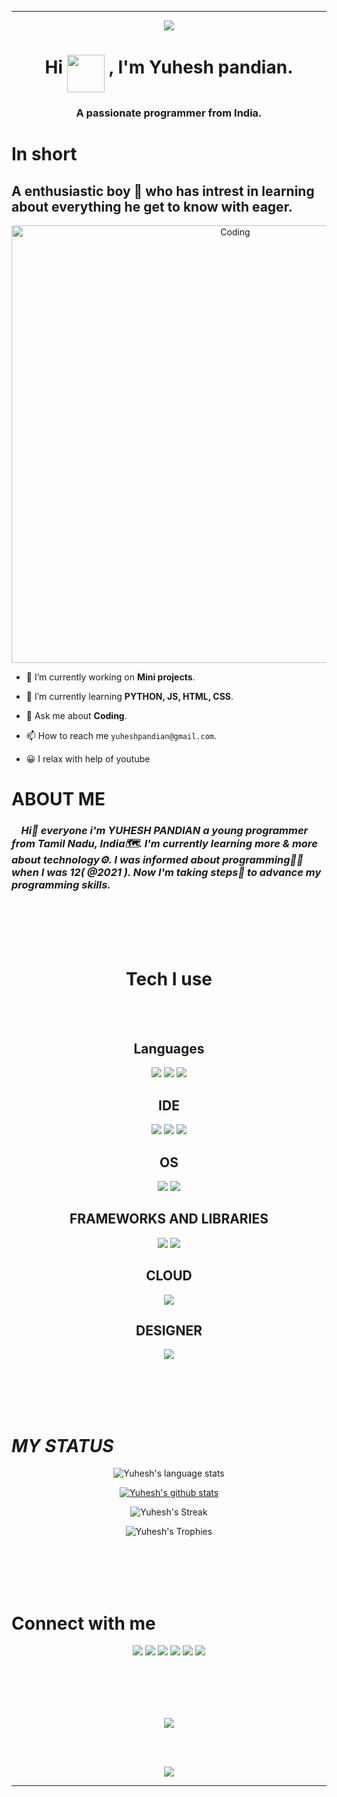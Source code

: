 ---------------------------------------------------------------------------------------------------------------------------------------------------------------------
<p align="center">
  <a href="https://github.com/DenverCoder1/readme-typing-svg"><img src="https://readme-typing-svg.herokuapp.com?lines=HELLO+WORLD.;I+love+GITHUB.;I+love+learning.;LET'S+HAVE+FUN.&size=30&center=true&width=500&height=100"></a>
</p>

<h1 align="center">Hi  <img src="https://em-content.zobj.net/source/microsoft-teams/337/waving-hand_1f44b.png" width="60px" align="middle" /> , I'm Yuhesh pandian.</h1>
<h3 align="center">A passionate programmer from India.</h3>

# In short
## A enthusiastic boy 👦 who has intrest in learning about everything he get to know with eager.

<div align="center">
  <img  alt="Coding" width=700 src="https://camo.githubusercontent.com/c1dcb74cc1c1835b1d716f5051499a2814c683c806b15f04b0eba492863703e9/68747470733a2f2f63646e2e6472696262626c652e636f6d2f75736572732f3733303730332f73637265656e73686f74732f363538313234332f6176656e746f2e676966">
</div>

- 🔭 I’m currently working on **Mini projects**.

- 🌱 I’m currently learning **PYTHON, JS, HTML, CSS**.

- 💬 Ask me about **Coding**.

- 📫 How to reach me `yuheshpandian@gmail.com`.

- 😀 I relax with help of youtube




# ABOUT ME

### &nbsp;&nbsp;&nbsp; ***Hi👋 everyone i'm YUHESH PANDIAN a young programmer from Tamil Nadu, India🗺️. I'm currently learning more & more about technology⚙️. I was informed about programming👨‍💻 when I was 12( @2021 ). Now I'm taking steps👣 to advance my programming skills.***
<br></br>
</br></br>


<h1 align="center"> Tech I use </h1>
</br></br>
<div align="center">
  <h2 > Languages</h2>
  <img src="https://img.shields.io/badge/Python-FFD43B?style=for-the-badge&logo=python&logoColor=blue">
  <img src="https://img.shields.io/badge/HTML5-E34F26?style=for-the-badge&logo=html5&logoColor=white">
  <img src="https://img.shields.io/badge/CSS3-1572B6?style=for-the-badge&logo=css3&logoColor=white">
</div>

<div align="center">
  <h2>IDE</h2>
  <img src="https://img.shields.io/badge/VSCode-0078D4?style=for-the-badge&logo=visual%20studio%20code&logoColor=white">
  <img src="https://img.shields.io/badge/PyCharm-000000.svg?&style=for-the-badge&logo=PyCharm&logoColor=white">
  <img src="https://img.shields.io/badge/replit-667881?style=for-the-badge&logo=replit&logoColor=white">
</div>

<div align="center">
  <h2>OS</h2>
  <img src="https://img.shields.io/badge/Android-3DDC84?style=for-the-badge&logo=android&logoColor=white">
  <img src="https://img.shields.io/badge/Windows_11-0078d4?style=for-the-badge&logo=windows-11&logoColor=white">
</div>

<div align="center">
  <h2>FRAMEWORKS AND LIBRARIES</h2>
  <img src="https://img.shields.io/badge/Flask-000000?style=for-the-badge&logo=flask&logoColor=white">
  <img src="https://img.shields.io/badge/Font_Awesome-339AF0?style=for-the-badge&logo=fontawesome&logoColor=white">
</div>

<div align="center">
  <h2>CLOUD</h2>
  <img src="https://img.shields.io/badge/Render-46E3B7?style=for-the-badge&logo=render&logoColor=white">
  
</div>

<div align="center">
  <h2>DESIGNER</h2>
  <img src="https://img.shields.io/badge/Canva-%2300C4CC.svg?&style=for-the-badge&logo=Canva&logoColor=white">
  
</div>

</br></br>
</br></br>


# ***MY STATUS***

<div align="center">
  
  ![Yuhesh's language stats](https://github-readme-stats.vercel.app/api/top-langs/?username=Yuheshpandian&layout=compact&theme=radical&hide_border=true)
  
  [![Yuhesh's github stats](https://github-readme-stats.vercel.app/api?username=Yuheshpandian&show_icons=true&theme=radical&hide_border=true&ring_color=#000000)](https://github.com/Yuheshpandian?tab=repositories)
  
  ![Yuhesh's Streak](http://github-readme-streak-stats.herokuapp.com?user=Yuheshpandian&theme=radical&hide_border=true&date_format=j%20M%5B%20Y%5D&border=FFFFFF&ring=4C8EDA&stroke=FFFFFF&dates=1D64D0)
  
  ![Yuhesh's Trophies](https://github-profile-trophy.vercel.app/?username=Yuheshpandian&no-frame=true&margin-w=10&theme=radical&no-bg=true)  
  
</div>

</br></br>
</br></br>


# **Connect with me**
<div align="center">
  <a href="https://www.codechef.com/users/yuheshpandian"><img src="https://img.shields.io/badge/Codechef-%23B92B27.svg?&style=for-the-badge&logo=Codechef&logoColor=white"></a>
  <a href="https://codepen.io/Yuheshpandian"><img src="https://img.shields.io/badge/Codepen-000000?style=for-the-badge&logo=codepen&logoColor=white"></a>
  <a href="https://github.com/Yuheshpandian/" ><img src="https://img.shields.io/badge/GitHub-100000?style=for-the-badge&logo=github&logoColor=white"></a>
  <a href="#"><img src="https://img.shields.io/badge/-Sololearn-3a464b?style=for-the-badge&logo=Sololearn&logoColor=white"></a>
  <a href="https://stackoverflow.com/users/21027178/yuhesh-pandian"><img src="https://img.shields.io/badge/Stack_Overflow-FE7A16?style=for-the-badge&logo=stack-overflow&logoColor=white"></a>
  <a href="https://www.youtube.com/channel/UCzEQOFTMjIh7K7V1aPS3d0A"><img src="https://img.shields.io/badge/YouTube-FF0000?style=for-the-badge&logo=youtube&logoColor=white"></a>
  
</div>

</br></br>
---------------------------------------------------------------------------------------------------------------------------------------------------------------------

<div align="center">
  
![](https://komarev.com/ghpvc/?username=Yuheshpandian&label=👁+PROFILE+VIEWS)
  
</div>

</br></br>

<p align="center">
  <a href="https://github.com/DenverCoder1/readme-typing-svg"><img src="https://readme-typing-svg.herokuapp.com?lines=THANKS+FOR+VISITING.;&color=7E3ACECE&size=30&center=true&width=500&height=100"></a>
</p>

---------------------------------------------------------------------------------------------------------------------------------------------------------------------
